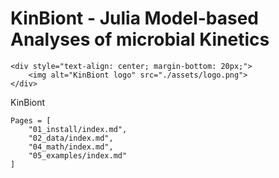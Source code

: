 # KinBiont - Julia Model-based Analyses of microbial Kinetics

```@raw html
<div style="text-align: center; margin-bottom: 20px;">
    <img alt="KinBiont logo" src="./assets/logo.png">
</div>
```

KinBiont



```@contents
Pages = [
    "01_install/index.md",
    "02_data/index.md",
    "04_math/index.md",
    "05_examples/index.md"
]
```
